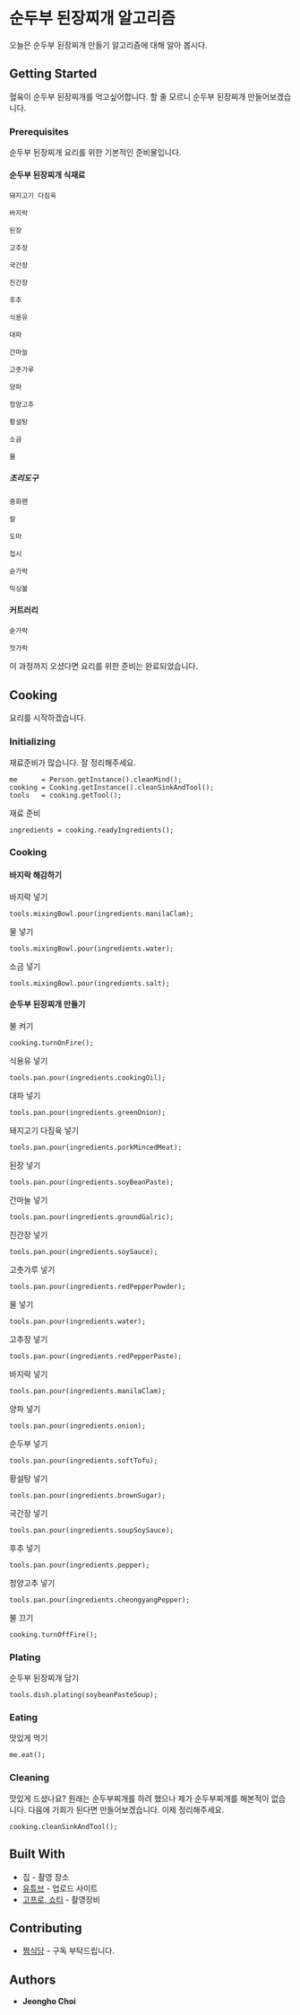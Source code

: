 # 순두부 된장찌개 알고리즘

오늘은 순두부 된장찌개 만들기 알고리즘에 대해 알아 봅시다.

## Getting Started

혈육이 순두부 된장찌개를 먹고싶어합니다. 할 줄 모르니 순두부 된장찌개 만들어보겠습니다.
 
### Prerequisites

순두부 된장찌개 요리를 위한 기본적인 준비물입니다.

#### 순두부 된장찌개 식재료

```
돼지고기 다짐육
```
```
바지락
```
```
된장
```
```
고추장
```
```
국간장
```
```
진간장
```
```
후추
```
```
식용유
```
```
대파
```
```
간마늘
```
```
고춧가루
```
```
양파
```
```
청양고추
```
```
황설탕
```
```
소금
```
```
물
```

##### 조리도구

```
중화팬
```
```
칼
```
```
도마
```
```
접시
```
```
숟가락
```
```
믹싱볼
```

#### 커트러리

```
숟가락
```
```
젓가락
```

이 과정까지 오셨다면 요리를 위한 준비는 완료되었습니다.

## Cooking

요리를 시작하겠습니다.

### Initializing

재료준비가 많습니다. 잘 정리해주세요.
```
me      = Person.getInstance().cleanMind();
cooking = Cooking.getInstance().cleanSinkAndTool();
tools   = cooking.getTool();
```

재료 준비
```
ingredients = cooking.readyIngredients();
```

### Cooking

#### 바지락 해감하기

바지락 넣기
```
tools.mixingBowl.pour(ingredients.manilaClam);
```

물 넣기
```
tools.mixingBowl.pour(ingredients.water);
```

소금 넣기
```
tools.mixingBowl.pour(ingredients.salt);
```

#### 순두부 된장찌개 만들기


불 켜기
```
cooking.turnOnFire();
```

식용유 넣기
```
tools.pan.pour(ingredients.cookingOil);
```

대파 넣기
```
tools.pan.pour(ingredients.greenOnion);
```

돼지고기 다짐육 넣기
```
tools.pan.pour(ingredients.porkMincedMeat);
```

된장 넣기
```
tools.pan.pour(ingredients.soyBeanPaste);
```

간마늘 넣기
```
tools.pan.pour(ingredients.groundGalric);
```

진간장 넣기
```
tools.pan.pour(ingredients.soySauce);
```

고춧가루 넣기
```
tools.pan.pour(ingredients.redPepperPowder);
```

물 넣기
```
tools.pan.pour(ingredients.water);
```

고추장 넣기
```
tools.pan.pour(ingredients.redPepperPaste);
```

바지락 넣기
```
tools.pan.pour(ingredients.manilaClam);
```

양파 넣기
```
tools.pan.pour(ingredients.onion);
```

순두부 넣기
```
tools.pan.pour(ingredients.softTofu);
```

황설탕 넣기
```
tools.pan.pour(ingredients.brownSugar);
```

국간장 넣기
```
tools.pan.pour(ingredients.soupSoySauce);
```

후추 넣기
```
tools.pan.pour(ingredients.pepper);
```

청양고추 넣기
```
tools.pan.pour(ingredients.cheongyangPepper);
```

불 끄기
```
cooking.turnOffFire();
```

### Plating

순두부 된장찌개 담기
```
tools.dish.plating(soybeanPasteSoup);
```

### Eating

맛있게 먹기
```
me.eat();
```

### Cleaning

맛있게 드셨나요? 원래는 순두부찌개를 하려 했으나 제가 순두부찌개를 해본적이 없습니다. 다음에 기회가 된다면 만들어보겠습니다.
이제 정리해주세요.

```
cooking.cleanSinkAndTool();
```

## Built With

* 집 - 촬영 장소
* [유튜브](https://www.youtube.com/@wjdgh) - 업로드 사이트
* [고프로, 쇼티](https://gopro.com/ko/kr/) - 촬영장비

## Contributing

* [쩜식당](https://www.youtube.com/@wjdgh) - 구독 부탁드립니다.

## Authors

* **Jeongho Choi**
